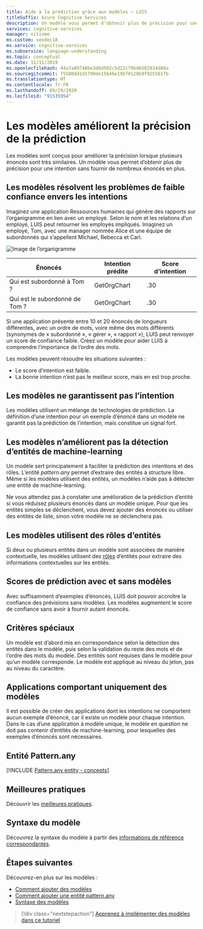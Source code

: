 ```yaml
---
title: Aide à la prédiction grâce aux modèles – LUIS
titleSuffix: Azure Cognitive Services
description: Un modèle vous permet d’obtenir plus de précision pour une intention sans fournir de nombreux énoncés en plus.
services: cognitive-services
manager: nitinme
ms.custom: seodec18
ms.service: cognitive-services
ms.subservice: language-understanding
ms.topic: conceptual
ms.date: 11/11/2019
ms.openlocfilehash: 44a7a89740be3d6d502c5d22c79b46582034d88a
ms.sourcegitcommit: f5580dd1d1799de15646e195f0120b9f9255617b
ms.translationtype: HT
ms.contentlocale: fr-FR
ms.lasthandoff: 09/29/2020
ms.locfileid: "91535954"
---
```

# <a name="patterns-improve-prediction-accuracy"></a>Les modèles améliorent la précision de la prédiction
Les modèles sont conçus pour améliorer la précision lorsque plusieurs énoncés sont très similaires.  Un modèle vous permet d’obtenir plus de précision pour une intention sans fournir de nombreux énoncés en plus.

## <a name="patterns-solve-low-intent-confidence"></a>Les modèles résolvent les problèmes de faible confiance envers les intentions
Imaginez une application Ressources humaines qui génère des rapports sur l’organigramme en lien avec un employé. Selon le nom et les relations d’un employé, LUIS peut retourner les employés impliqués. Imaginez un employé, Tom, avec une manager nommée Alice et une équipe de subordonnés qui s’appellent Michael, Rebecca et Carl.

![Image de l’organigramme](./media/luis-concept-patterns/org-chart.png)

|Énoncés|Intention prédite|Score d’intention|
|--|--|--|
|Qui est subordonné à Tom ?|GetOrgChart|.30|
|Qui est le subordonné de Tom ?|GetOrgChart|.30|

Si une application présente entre 10 et 20 énoncés de longueurs différentes, avec un ordre de mots, voire même des mots différents (synonymes de « subordonné », « gérer », « rapport »), LUIS peut renvoyer un score de confiance faible. Créez un modèle pour aider LUIS à comprendre l’importance de l’ordre des mots.

Les modèles peuvent résoudre les situations suivantes :

* Le score d’intention est faible.
* La bonne intention n’est pas le meilleur score, mais en est trop proche.

## <a name="patterns-are-not-a-guarantee-of-intent"></a>Les modèles ne garantissent pas l’intention
Les modèles utilisent un mélange de technologies de prédiction. La définition d’une intention pour un exemple d’énoncé dans un modèle ne garantit pas la prédiction de l’intention, mais constitue un signal fort.

<a name="patterns-do-not-improve-entity-detection"></a>

## <a name="patterns-do-not-improve-machine-learning-entity-detection"></a>Les modèles n’améliorent pas la détection d’entités de machine-learning

Un modèle sert principalement à faciliter la prédiction des intentions et des rôles. L’entité _pattern.any_ permet d’extraire des entités à structure libre. Même si les modèles utilisent des entités, un modèles n’aide pas à détecter une entité de machine-learning.

Ne vous attendez pas à constater une amélioration de la prédiction d’entité si vous réduisez plusieurs énoncés dans un modèle unique. Pour que les entités simples se déclenchent, vous devez ajouter des énoncés ou utiliser des entités de liste, sinon votre modèle ne se déclenchera pas.

## <a name="patterns-use-entity-roles"></a>Les modèles utilisent des rôles d’entités
Si deux ou plusieurs entités dans un modèle sont associées de manière contextuelle, les modèles utilisent des [rôles](luis-concept-roles.md) d’entités pour extraire des informations contextuelles sur les entités.

## <a name="prediction-scores-with-and-without-patterns"></a>Scores de prédiction avec et sans modèles
Avec suffisamment d’exemples d’énoncés, LUIS doit pouvoir accroître la confiance des prévisions sans modèles. Les modèles augmentent le score de confiance sans avoir à fournir autant énoncés.

## <a name="pattern-matching"></a>Critères spéciaux
Un modèle est d’abord mis en correspondance selon la détection des entités dans le modèle, puis selon la validation du reste des mots et de l’ordre des mots du modèle. Des entités sont requises dans le modèle pour qu’un modèle corresponde. Le modèle est appliqué au niveau du jeton, pas au niveau du caractère.

## <a name="pattern-only-apps"></a>Applications comportant uniquement des modèles
Il est possible de créer des applications dont les intentions ne comportent aucun exemple d’énoncé, car il existe un modèle pour chaque intention. Dans le cas d’une application à modèle unique, le modèle en question ne doit pas contenir d’entités de machine-learning, pour lesquelles des exemples d’énoncés sont nécessaires.

## <a name="patternany-entity"></a>Entité Pattern.any

[!INCLUDE [Pattern.any entity - concepts](./includes/pattern-any-entity.md)]

## <a name="best-practices"></a>Meilleures pratiques
Découvrir les [meilleures pratiques](luis-concept-best-practices.md).

## <a name="pattern-syntax"></a>Syntaxe du modèle

Découvrez la syntaxe du modèle à partir des [informations de référence correspondantes](reference-pattern-syntax.md).

## <a name="next-steps"></a>Étapes suivantes

Découvrez-en plus sur les modèles :

* [Comment ajouter des modèles](luis-how-to-model-intent-pattern.md)
* [Comment ajouter une entité pattern.any](luis-how-to-add-entities.md#add-a-patternany-entity)
* [Syntaxe des modèles](reference-pattern-syntax.md)

> [!div class="nextstepaction"]
> [Apprenez à implémenter des modèles dans ce tutoriel](luis-tutorial-pattern.md)
